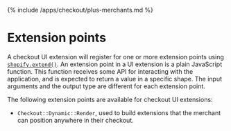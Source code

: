 {% include /apps/checkout/plus-merchants.md %}

# Extension points

A checkout UI extension will register for one or more extension points using [`shopify.extend()`](./globals.md). An extension point in a UI extension is a plain JavaScript function. This function receives some API for interacting with the application, and is expected to return a value in a specific shape. The input arguments and the output type are different for each extension point.

The following extension points are available for checkout UI extensions:

- `Checkout::Dynamic::Render`, used to build extensions that the merchant can position anywhere in their checkout.

